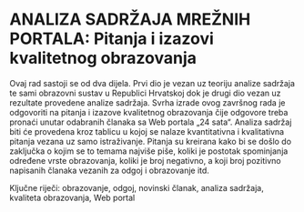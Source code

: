 # ANALIZA SADRŽAJA MREŽNIH  PORTALA: Pitanja i izazovi kvalitetnog  obrazovanja
Ovaj rad sastoji se od dva dijela. Prvi dio je vezan uz teoriju analize sadržaja te sami obrazovni 
sustav u Republici Hrvatskoj dok je drugi dio vezan uz rezultate provedene analize sadržaja. 
Svrha izrade ovog završnog rada je odgovoriti na pitanja i izazove kvalitetnog obrazovanja čije 
odgovore treba pronaći unutar odabranih članaka sa Web portala „24 sata“. Analiza sadržaj 
biti će provedena kroz tablicu u kojoj se nalaze kvantitativna i kvalitativna pitanja vezana uz 
samo istraživanje. Pitanja su kreirana kako bi se došlo do zaključka o kojim se to temama 
najviše piše, koliki je postotak spominjanja određene vrste obrazovanja, koliki je broj 
negativno, a koji broj pozitivno napisanih članaka vezanih za odgoj i obrazovanje itd. 

Ključne riječi: obrazovanje, odgoj, novinski članak, analiza sadržaja, kvaliteta obrazovanja, 
Web portal
